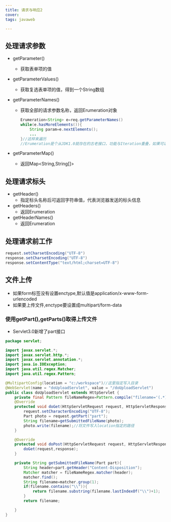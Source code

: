 ```yaml
---
title: 请求与响应2
cover: 
tags: javaweb

---
```


## 处理请求参数

- getParameter()

  - 获取表单项的值

- getParameterValues()

  - 获取复选表单项的值，得到一个String数组

- getParameterNames()

  - 获取全部的请求参数名称，返回Erumeration<String>对象

    ```java
    Erumeration<String> e=req.getParameterNames()
    while(e.hasMoreElements()){
        String param=e.nextElements();
        ...
    }//这样来遍历
    //Erumeration是个从JDK1.0就存在的古老接口，功能与Iteration重叠，如果可以，建议使用Collection.list()将之转换为ArrayList,以便使用增强的for语法,Lambda,Stream API
    ```

- getParameterMap()

  - 返回Map<String,String[]>

## 处理请求标头

- getHeader()
  - 指定标头名称后可返回字符串值，代表浏览器发送的标头信息
- getHeaders()
  - 返回Erumeration<String>
- getHeaderNames()
  - 返回Erumeration<String>



## 处理请求前工作

```java
request.setCharsetEncoding("UTF-8")
response.setCharsetEncoding("UTF-8")
response.setContentType("text/html;charset=UTF-8")
```



## 文件上传

- 如果form标签没有设置enctype,默认值是application/x-www-form-urlencoded
- 如果要上传文件,enctype要设置成multipart/form-data

### 使用getPart(),getParts()取得上传文件

- Servlet3.0新增了part接口

```java
package servlet;

import javax.servlet.*;
import javax.servlet.http.*;
import javax.servlet.annotation.*;
import java.io.IOException;
import java.util.regex.Matcher;
import java.util.regex.Pattern;

@MultipartConfig(location = "c:/workspace")//这里指定写入目录
@WebServlet(name = "doUploadServlet", value = "/doUploadServlet")
public class doUploadServlet extends HttpServlet {
    private final Pattern fileNameRegex=Pattern.compile("filename='(.*)'");
    @Override
    protected void doGet(HttpServletRequest request, HttpServletResponse response) throws ServletException, IOException {
        request.setCharacterEncoding("UTF-8");
        Part photo = request.getPart("part");
        String filename=getSubmittedFileName(photo);
        photo.write(filename);//将文件写入location指定的路径
    }

    @Override
    protected void doPost(HttpServletRequest request, HttpServletResponse response) throws ServletException, IOException {
        doGet(request,response);
    }

    private String getSubmittedFileName(Part part){
        String header=part.getHeader("Content-Disposition");
        Matcher matcher = fileNameRegex.matcher(header);
        matcher.find();
        String filename=matcher.group(1);
        if(filename.contains("\\")){
            return filename.substring(filename.lastIndexOf("\\")+1);
        }
        return filename;

    }
}
```

